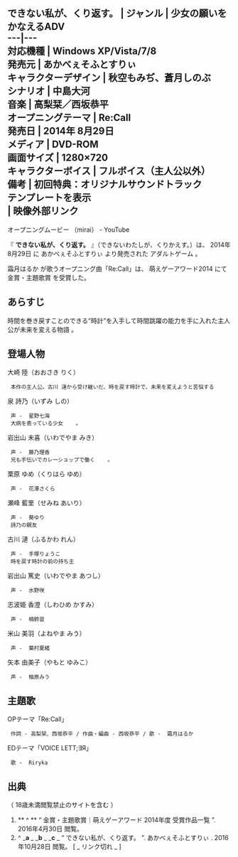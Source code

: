 できない私が、くり返す。  |  ジャンル  |  少女の願いをかなえるADV   
---|---  
対応機種  |  Windows XP/Vista/7/8   
発売元  |  あかべぇそふとすりぃ   
キャラクターデザイン  |  秋空もみぢ、蒼月しのぶ   
シナリオ  |  中島大河   
音楽  |  高梨栞／西坂恭平   
オープニングテーマ  |  Re:Call   
発売日  |  2014年  8月29日   
メディア  |  DVD-ROM   
画面サイズ  |  1280×720   
キャラクターボイス  |  フルボイス（主人公以外）   
備考  |  初回特典：オリジナルサウンドトラック   
テンプレートを表示  
|  映像外部リンク  
---  
オープニングムービー  （mirai） -  YouTube  
  
『 **できない私が、くり返す。** 』（できないわたしが、くりかえす。）は、  2014年  8月29日  に  あかべぇそふとすりぃ  より発売された
アダルトゲーム  。

霜月はるか  が歌うオープニング曲「Re:Call」は、  萌えゲーアワード2014  にて金賞・主題歌賞    を受賞した。

##  あらすじ  

時間を巻き戻すことのできる“時計”を入手して時間跳躍の能力を手に入れた主人公が未来を変える物語    。

##  登場人物  

大崎 陸（おおさき りく）

     本作の主人公。古川 漣から受け継いだ、時を戻す時計で、未来を変えようと苦悩する 
泉 詩乃（いずみ しの）

     声 -  星野七海 
     大病を患っている少女    。 
岩出山 未喜（いわでやま みき）

     声 -  藤乃理香 
     兄も手伝いでカレーショップで働く    。 
栗原 ゆめ（くりはら ゆめ）

     声 -  花澤さくら 
瀬峰 藍里（せみね あいり）

     声 -  葵ゆり 
     詩乃の親友 
古川 漣（ふるかわ れん）

     声 -  手塚りょうこ 
     時を戻す時計の前の持ち主 
岩出山 篤史（いわでやま あつし）

     声 -  水野咲 
志波姫 香澄（しわひめ かすみ）

     声 -  楠鈴音 
米山 美羽（よねやま みう）

     声 -  葉村夏緒 
矢本 由美子（やもと ゆみこ）

     声 -  柚原みう 

##  主題歌  

OPテーマ「Re:Call」

     作詞 - 高梨栞、西坂恭平 / 作曲・編曲 - 西坂恭平 / 歌 -  霜月はるか 

EDテーマ「VOICE LETT;∃Я」

     歌 -  Riryka 

##  出典  

（  18歳未満閲覧禁止のサイトを含む  ）

  1. ** ^  ** “  金賞・主題歌賞｜萌えゲーアワード 2014年度 受賞作品一覧  ”.  2016年4月30日  閲覧。 
  2. ^  _**a** _ _**b** _ _**c** _ “  できない私が、くり返す。  ”.  あかべぇそふとすりぃ  .  2016年10月28日  閲覧。  [ _ リンク切れ  _ ] 

